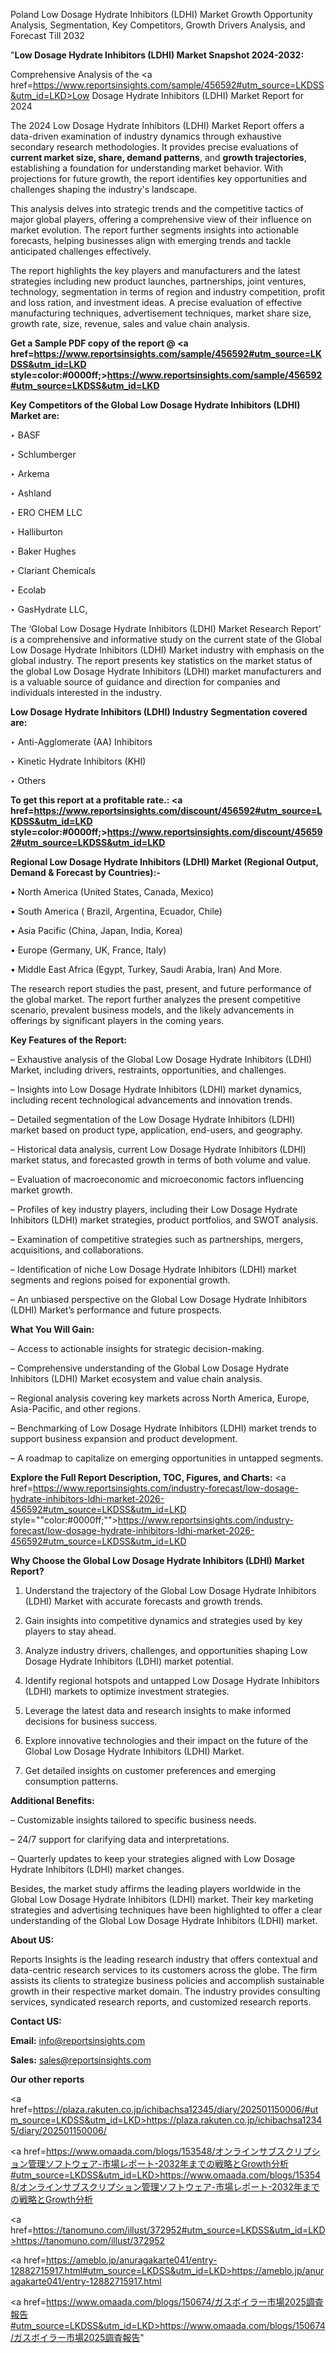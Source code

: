 Poland Low Dosage Hydrate Inhibitors (LDHI) Market Growth Opportunity Analysis, Segmentation, Key Competitors, Growth Drivers Analysis, and Forecast Till 2032

"<strong>Low Dosage Hydrate Inhibitors (LDHI) Market Snapshot 2024-2032:</strong>

Comprehensive Analysis of the <a href=https://www.reportsinsights.com/sample/456592#utm_source=LKDSS&utm_id=LKD>Low Dosage Hydrate Inhibitors (LDHI) Market</a> Report for 2024

The 2024 Low Dosage Hydrate Inhibitors (LDHI) Market Report offers a data-driven examination of industry dynamics through exhaustive secondary research methodologies. It provides precise evaluations of <strong>current market size, share, demand patterns</strong>, and <strong>growth trajectories</strong>, establishing a foundation for understanding market behavior. With projections for future growth, the report identifies key opportunities and challenges shaping the industry's landscape.

This analysis delves into strategic trends and the competitive tactics of major global players, offering a comprehensive view of their influence on market evolution. The report further segments insights into actionable forecasts, helping businesses align with emerging trends and tackle anticipated challenges effectively.

The report highlights the key players and manufacturers and the latest strategies including new product launches, partnerships, joint ventures, technology, segmentation in terms of region and industry competition, profit and loss ration, and investment ideas. A precise evaluation of effective manufacturing techniques, advertisement techniques, market share size, growth rate, size, revenue, sales and value chain analysis.

<strong>Get a Sample PDF copy of the report @ <a href=https://www.reportsinsights.com/sample/456592#utm_source=LKDSS&utm_id=LKD style=color:#0000ff;>https://www.reportsinsights.com/sample/456592#utm_source=LKDSS&utm_id=LKD</a></strong>

<strong>Key Competitors of the Global Low Dosage Hydrate Inhibitors (LDHI) Market are:</strong>

‣ BASF

‣ Schlumberger

‣ Arkema

‣ Ashland

‣ ERO CHEM LLC

‣ Halliburton

‣ Baker Hughes

‣ Clariant Chemicals

‣ Ecolab

‣ GasHydrate LLC,

The ‘Global Low Dosage Hydrate Inhibitors (LDHI) Market Research Report’ is a comprehensive and informative study on the current state of the Global Low Dosage Hydrate Inhibitors (LDHI) Market industry with emphasis on the global industry. The report presents key statistics on the market status of the global Low Dosage Hydrate Inhibitors (LDHI) market manufacturers and is a valuable source of guidance and direction for companies and individuals interested in the industry.

<strong>Low Dosage Hydrate Inhibitors (LDHI) Industry Segmentation covered are:</strong>

‣ Anti-Agglomerate (AA) Inhibitors

‣ Kinetic Hydrate Inhibitors (KHI)

‣ Others

<strong>To get this report at a profitable rate.: <a href=https://www.reportsinsights.com/discount/456592#utm_source=LKDSS&utm_id=LKD style=color:#0000ff;>https://www.reportsinsights.com/discount/456592#utm_source=LKDSS&utm_id=LKD</a></strong>

<strong>Regional Low Dosage Hydrate Inhibitors (LDHI) Market (Regional Output, Demand &amp; Forecast by Countries):-</strong>

• North America (United States, Canada, Mexico)

• South America ( Brazil, Argentina, Ecuador, Chile)

• Asia Pacific (China, Japan, India, Korea)

• Europe (Germany, UK, France, Italy)

• Middle East Africa (Egypt, Turkey, Saudi Arabia, Iran) And More.

The research report studies the past, present, and future performance of the global market. The report further analyzes the present competitive scenario, prevalent business models, and the likely advancements in offerings by significant players in the coming years.

<strong>Key Features of the Report:</strong>

– Exhaustive analysis of the Global Low Dosage Hydrate Inhibitors (LDHI) Market, including drivers, restraints, opportunities, and challenges.

– Insights into Low Dosage Hydrate Inhibitors (LDHI) market dynamics, including recent technological advancements and innovation trends.

– Detailed segmentation of the Low Dosage Hydrate Inhibitors (LDHI) market based on product type, application, end-users, and geography.

– Historical data analysis, current Low Dosage Hydrate Inhibitors (LDHI) market status, and forecasted growth in terms of both volume and value.

– Evaluation of macroeconomic and microeconomic factors influencing market growth.

– Profiles of key industry players, including their Low Dosage Hydrate Inhibitors (LDHI) market strategies, product portfolios, and SWOT analysis.

– Examination of competitive strategies such as partnerships, mergers, acquisitions, and collaborations.

– Identification of niche Low Dosage Hydrate Inhibitors (LDHI) market segments and regions poised for exponential growth.

– An unbiased perspective on the Global Low Dosage Hydrate Inhibitors (LDHI) Market’s performance and future prospects.

<strong>What You Will Gain:</strong>

– Access to actionable insights for strategic decision-making.

– Comprehensive understanding of the Global Low Dosage Hydrate Inhibitors (LDHI) Market ecosystem and value chain analysis.

– Regional analysis covering key markets across North America, Europe, Asia-Pacific, and other regions.

– Benchmarking of Low Dosage Hydrate Inhibitors (LDHI) market trends to support business expansion and product development.

– A roadmap to capitalize on emerging opportunities in untapped segments.

<strong>Explore the Full Report Description, TOC, Figures, and Charts:</strong>
<a href=https://www.reportsinsights.com/industry-forecast/low-dosage-hydrate-inhibitors-ldhi-market-2026-456592#utm_source=LKDSS&utm_id=LKD style=""color:#0000ff;"">https://www.reportsinsights.com/industry-forecast/low-dosage-hydrate-inhibitors-ldhi-market-2026-456592#utm_source=LKDSS&utm_id=LKD</a>

<strong>Why Choose the Global Low Dosage Hydrate Inhibitors (LDHI) Market Report?</strong>

1. Understand the trajectory of the Global Low Dosage Hydrate Inhibitors (LDHI) Market with accurate forecasts and growth trends.

2. Gain insights into competitive dynamics and strategies used by key players to stay ahead.

3. Analyze industry drivers, challenges, and opportunities shaping Low Dosage Hydrate Inhibitors (LDHI) market potential.

4. Identify regional hotspots and untapped Low Dosage Hydrate Inhibitors (LDHI) markets to optimize investment strategies.

5. Leverage the latest data and research insights to make informed decisions for business success.

6. Explore innovative technologies and their impact on the future of the Global Low Dosage Hydrate Inhibitors (LDHI) Market.

7. Get detailed insights on customer preferences and emerging consumption patterns.

<strong>Additional Benefits:</strong>

– Customizable insights tailored to specific business needs.

– 24/7 support for clarifying data and interpretations.

– Quarterly updates to keep your strategies aligned with Low Dosage Hydrate Inhibitors (LDHI) market changes.

Besides, the market study affirms the leading players worldwide in the Global Low Dosage Hydrate Inhibitors (LDHI) market. Their key marketing strategies and advertising techniques have been highlighted to offer a clear understanding of the Global Low Dosage Hydrate Inhibitors (LDHI) market.

<strong><strong>About US</strong>:</strong>

Reports Insights is the leading research industry that offers contextual and data-centric research services to its customers across the globe. The firm assists its clients to strategize business policies and accomplish sustainable growth in their respective market domain. The industry provides consulting services, syndicated research reports, and customized research reports.

<strong>Contact US:</strong>

<p class=><b>Email:</b> <a href=mailto:info@reportsinsights.com>info@reportsinsights.com</a></p>
<p class=><b>Sales:</b> <a href=mailto:sales@reportsinsights.com>sales@reportsinsights.com</a></p>

<strong>Our other reports</strong>

<a href=https://plaza.rakuten.co.jp/ichibachsa12345/diary/202501150006/#utm_source=LKDSS&utm_id=LKD>https://plaza.rakuten.co.jp/ichibachsa12345/diary/202501150006/</a>

<a href=https://www.omaada.com/blogs/153548/オンラインサブスクリプション管理ソフトウェア-市場レポート-2032年までの戦略とGrowth分析#utm_source=LKDSS&utm_id=LKD>https://www.omaada.com/blogs/153548/オンラインサブスクリプション管理ソフトウェア-市場レポート-2032年までの戦略とGrowth分析</a>

<a href=https://tanomuno.com/illust/372952#utm_source=LKDSS&utm_id=LKD>https://tanomuno.com/illust/372952</a>

<a href=https://ameblo.jp/anuragakarte041/entry-12882715917.html#utm_source=LKDSS&utm_id=LKD>https://ameblo.jp/anuragakarte041/entry-12882715917.html</a>

<a href=https://www.omaada.com/blogs/150674/ガスボイラー市場2025調査報告#utm_source=LKDSS&utm_id=LKD>https://www.omaada.com/blogs/150674/ガスボイラー市場2025調査報告</a>"
